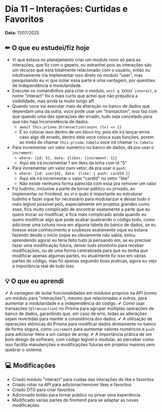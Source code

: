 # Dia 11 –  **Interações: Curtidas e Favoritos**

**Data:** 11/07/2025

## ✏ O que eu estudei/fiz hoje

- Vi que estava no planejamento criar um modulo novo só para as interações, que fiz com o gepeto, eu estranhei pois as interações são um recurso que está totalmente relacionado com o usuário, então eu intuitivamente iria implementar isso direto no modulo "user", mas pesquisando eu vi que isolar essa parte é uma vantagem, por questões de independência e modularidade.
- Executei os comandinhos para criar o modulo, `nest g XXXXX interact`, o nome "interact" foi o mais curto que achei que não prejudica a visibilidade, mas ainda ta muito longo aff.
- Quando voce vai executar mais de alteração no banco de dados que dependam uma da outra, voce pode usar um "transaction", isso faz com que quando uma das operações der errado, tudo seja cancelado para que não haja inconsistência de dados.
	- `await this.prisma.$transaction(async (tx) => {}`
	- É so colocar isso dentro de um bloco try, pois ele irá lançar erros caso algo dê errado, dentro dele voce coloca suas funções, porem ao invés de chamar `this.prisma.tabela` voce irá chamar `tx.tabela`
- Para incrementar um valor numérico no banco de dados, dá pra usar o `increment`:
	- `where: {id: 5}, data: {likes: {increment: 1}}`
	- Aqui ele irá incrementar 1 em likes da linha com id "5"
- Para incrementar um valor num vetor, dá pra usar o `push`:
	- `where: {id: userId}, data: {like: { push: cardId }}`
	- Aqui ele irá incrementar o valor "cardId" no vetor "like"
	- Não existe nenhuma forma parecida com essa pra remover um valor
- Fiz tudinho, inclusive a parte de tornar público ou privado, ao implementar no frontend, eu ví o quão é importante eu estruturar tudinho e fazer oque for necessário para modularizar e deixar tudo o mais legível possivel pois, especialmente em projetos grandes como esse, fica muito complicado de encontrar exatamente a parte que eu quero trocar ou modificar, e fica mais complicado ainda quando eu quero modificar algo que pode acabar quebrando o código todo, como adicionar uma coluna nova em alguma tabela do banco de dados, se eu tivesse esse conhecimento e soubesse exatamente oque eu estava fazendo desde o início (oque eu obviamente não sabia, estou aprendendo agora) eu teria feito tudo já pensando em, se eu precisar fazer uma modificação futura, deixar tudo prontinho para receber modificações, ou de uma forma centralizada para que eu tenha que modificar apenas algumas partes, eu atualmente fiz isso em várias partes do código, mas foi apenas seguindo boas praticas, agora eu vejo a importância real de tudo isso

## 💡 O que eu aprendi

✔ A vantagem de isolar funcionalidades em módulos próprios na API (como um módulo para "interações"), mesmo que relacionadas a outros, para aumentar a modularidade e a independência do código. 
✔ Como usar transações (`$transaction`) no Prisma para agrupar múltiplas operações de banco de dados, garantindo que, em caso de erro, todas as alterações sejam revertidas para manter a consistência dos dados. 
✔ A utilização de operações atômicas do Prisma para modificar dados diretamente no banco de forma segura, como `increment` para aumentar valores numéricos e `push` para adicionar itens a um campo de array. 
✔ A importância prática de um bom design de software, com código legível e modular, ao perceber como isso facilita manutenções e modificações futuras em projetos maiores sem quebrar o sistema. 

## 💻 Modificações

- Criado módulo "interact" para cuidas das interações de like e favoritos
- Criado rotas na API para adicionar/remover likes e favoritos
- Criado DTO para criar favoritos
- Adicionado botão para tornar público ou privar uma experiência
- Modificado varias partes do frontend para se adaptar as novas modificações